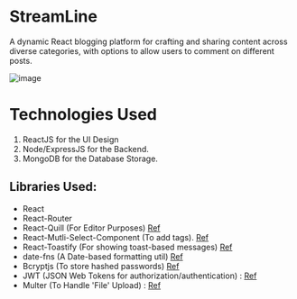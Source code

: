 # StreamLine

A dynamic React blogging platform for crafting and sharing content across diverse categories, with options to allow users to comment on different posts.

![image](https://github.com/alien-droid/StreamLine---Blogging-Platform/assets/77412085/2605e4c9-5628-42dd-920f-0e1d4a2ceace)

# Technologies Used
1. ReactJS for the UI Design
2. Node/ExpressJS for the Backend.
3. MongoDB for the Database Storage.

## Libraries Used:
- React
- React-Router
- React-Quill (For Editor Purposes) [Ref](https://www.npmjs.com/package/react-quill)
- React-Mutli-Select-Component (To add tags). [Ref](https://www.npmjs.com/package/react-multi-select-component)
- React-Toastify (For showing toast-based messages) [Ref](https://github.com/fkhadra/react-toastify)
- date-fns (A Date-based formatting util) [Ref](https://www.npmjs.com/package/react-multi-select-component)
- Bcryptjs (To store hashed passwords) [Ref](https://www.npmjs.com/package/bcrypt)
- JWT (JSON Web Tokens for authorization/authentication) : [Ref](https://www.npmjs.com/package/jsonwebtoken)
- Multer (To Handle 'File' Upload) : [Ref](https://www.npmjs.com/package/multer)



   
